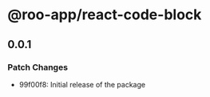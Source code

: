 # @roo-app/react-code-block

## 0.0.1

### Patch Changes

- 99f00f8: Initial release of the package
